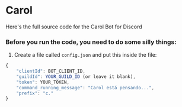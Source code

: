 # Carol

Here's the full source code for the Carol Bot for Discord

### Before you run the code, you need to do some silly things:

1. Create a file called `config.json` and put this inside the file:

```js
{
	"clientId": BOT_CLIENT_ID,
	"guildId": YOUR_GUILD_ID (or leave it blank),
	"token": YOUR_TOKEN,
	"command_running_message": "Carol está pensando...",
	"prefix": "c."
}
```
